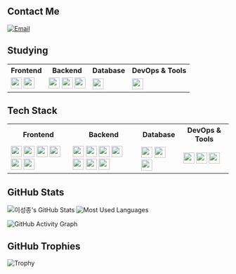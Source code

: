 ## Contact Me
[![Email](https://img.shields.io/badge/Email-dltjdwhd1235@naver.com-red?style=flat-square&logo=gmail)](mailto:dltjdwhd1235@naver.com)

## Studying
<table>
  <tr>
    <th>Frontend</th>
    <th>Backend</th>
    <th>Database</th>
    <th>DevOps & Tools</th>
  </tr>
  <tr>
    <td>
      <img src="https://img.shields.io/badge/React-61DAFB?style=flat-square&logo=react&logoColor=black" height="25">
      <img src="https://img.shields.io/badge/Vite-646CFF?style=flat-square&logo=vite&logoColor=white" height="25">
    </td>
    <td>
      <img src="https://img.shields.io/badge/Java-007396?style=flat-square&logo=java&logoColor=white" height="25">
      <img src="https://img.shields.io/badge/Spring%20Boot-6DB33F?style=flat-square&logo=spring-boot&logoColor=white" height="25">
      <img src="https://img.shields.io/badge/Spring%20Framework-6DB33F?style=flat-square&logo=spring&logoColor=white" height="25">
    </td>
    <td>
      <img src="https://img.shields.io/badge/MySQL-4479A1?style=flat-square&logo=mysql&logoColor=white" height="25">
    </td>
    <td>
      <img src="https://img.shields.io/badge/Git-F05032?style=flat-square&logo=git&logoColor=white" height="25">
    </td>
  </tr>
</table>

## Tech Stack
<table>
  <tr>
    <th>Frontend</th>
    <th>Backend</th>
    <th>Database</th>
    <th>DevOps & Tools</th>
  </tr>
  <tr>
    <td>
      <img src="https://img.shields.io/badge/React-61DAFB?style=flat-square&logo=react&logoColor=black" height="25">
      <img src="https://img.shields.io/badge/Vite-646CFF?style=flat-square&logo=vite&logoColor=white" height="25">
      <img src="https://img.shields.io/badge/JS-F7DF1E?style=flat-square&logo=javascript&logoColor=black" height="25">
      <img src="https://img.shields.io/badge/TS-3178C6?style=flat-square&logo=typescript&logoColor=white" height="25">
      <img src="https://img.shields.io/badge/HTML-E34F26?style=flat-square&logo=html5&logoColor=white" height="25">
      <img src="https://img.shields.io/badge/CSS-1572B6?style=flat-square&logo=css3&logoColor=white" height="25">
    </td>
    <td>
      <img src="https://img.shields.io/badge/Java-007396?style=flat-square&logo=java&logoColor=white" height="25">
      <img src="https://img.shields.io/badge/Spring%20Boot-6DB33F?style=flat-square&logo=spring-boot&logoColor=white" height="25">
      <img src="https://img.shields.io/badge/Spring%20Framework-6DB33F?style=flat-square&logo=spring&logoColor=white" height="25">
      <img src="https://img.shields.io/badge/Node.js-339933?style=flat-square&logo=node.js&logoColor=white" height="25">
      <img src="https://img.shields.io/badge/Flask-000000?style=flat-square&logo=flask&logoColor=white" height="25">
      <img src="https://img.shields.io/badge/Python-3776AB?style=flat-square&logo=python&logoColor=white" height="25">
      <img src="https://img.shields.io/badge/C%23-239120?style=flat-square&logo=c-sharp&logoColor=white" height="25">
    </td>
    <td>
      <img src="https://img.shields.io/badge/MySQL-4479A1?style=flat-square&logo=mysql&logoColor=white" height="25">
      <img src="https://img.shields.io/badge/MariaDB-003545?style=flat-square&logo=mariadb&logoColor=white" height="25">
      <img src="https://img.shields.io/badge/MongoDB-47A248?style=flat-square&logo=mongodb&logoColor=white" height="25">
    </td>
    <td>
      <img src="https://img.shields.io/badge/Unity-100000?style=flat-square&logo=unity&logoColor=white" height="25">
      <img src="https://img.shields.io/badge/Git-F05032?style=flat-square&logo=git&logoColor=white" height="25">
      <img src="https://img.shields.io/badge/Raspberry%20Pi-A22846?style=flat-square&logo=raspberrypi&logoColor=white" height="25">
    </td>
  </tr>
</table>


## GitHub Stats
![이성종's GitHub Stats](https://github-readme-stats.vercel.app/api?username=lsjthon&show_icons=true&theme=dark&count_private=true)
![Most Used Languages](https://github-readme-stats.vercel.app/api/top-langs/?username=lsjthon&layout=compact&theme=dark&card_width=375&langs_count=8)

![GitHub Activity Graph](https://github-readme-activity-graph.vercel.app/graph?username=lsjthon&theme=github-dark)


## GitHub Trophies
![Trophy](https://github-profile-trophy.vercel.app/?username=lsjthon&theme=onedark)
